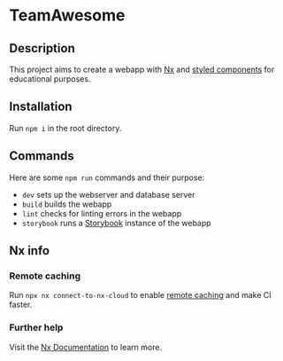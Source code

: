 # TeamAwesome

## Description

This project aims to create a webapp with [Nx](https://nx.dev) and [styled components](https://styled-components.com) for educational purposes.

## Installation

Run `npm i` in the root directory.

## Commands

Here are some `npm run` commands and their purpose:

- `dev` sets up the webserver and database server
- `build` builds the webapp
- `lint` checks for linting errors in the webapp
- `storybook` runs a [Storybook](https://storybook.js.org) instance of the webapp

## Nx info

### Remote caching

Run `npx nx connect-to-nx-cloud` to enable [remote caching](https://nx.app) and make CI faster.

### Further help

Visit the [Nx Documentation](https://nx.dev) to learn more.
